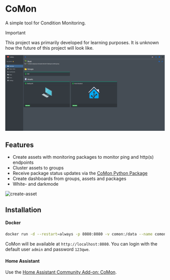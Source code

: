 # CoMon

A simple tool for Condition Monitoring.

> [!IMPORTANT]  
> This project was primarily developed for learning purposes. It is unknown how the future of this project will look like.

![banner](./_screenshots/banner.png)

## Features

- Create assets with monitoring packages to monitor ping and http(s) endpoints
- Cluster assets to groups
- Receive package status updates via the [CoMon Python Package](https://github.com/hchris1/CoMonPython)
- Create dashboards from groups, assets and packages
- White- and darkmode

![create-asset](./_screenshots/create-asset.gif)

## Installation

#### Docker

```bash
docker run -d --restart=always -p 8080:8080 -v comon:/data --name comon hchris1234/comon:latest
```

CoMon will be available at `http://localhost:8080`. You can login with the default user `admin` and password `123qwe`.

#### Home Assistant

Use the [Home Assistant Community Add-on: CoMon](https://github.com/hchris1/Addon-CoMon).
